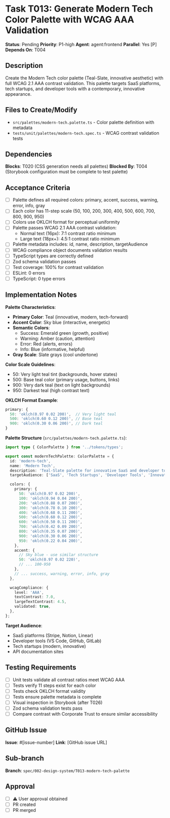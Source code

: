 # Task T013: Generate Modern Tech Color Palette with WCAG AAA Validation

**Status**: Pending
**Priority**: P1-high
**Agent**: agent:frontend
**Parallel**: Yes [P]
**Depends On**: T004

## Description

Create the Modern Tech color palette (Teal-Slate, innovative aesthetic) with full WCAG 2.1 AAA contrast validation. This palette targets SaaS platforms, tech startups, and developer tools with a contemporary, innovative appearance.

## Files to Create/Modify

- `src/palettes/modern-tech.palette.ts` - Color palette definition with metadata
- `tests/unit/palettes/modern-tech.spec.ts` - WCAG contrast validation tests

## Dependencies

**Blocks**: T020 (CSS generation needs all palettes)
**Blocked By**: T004 (Storybook configuration must be complete to test palette)

## Acceptance Criteria

- [ ] Palette defines all required colors: primary, accent, success, warning, error, info, gray
- [ ] Each color has 11-step scale (50, 100, 200, 300, 400, 500, 600, 700, 800, 900, 950)
- [ ] Colors use OKLCH format for perceptual uniformity
- [ ] Palette passes WCAG 2.1 AAA contrast validation:
  - Normal text (16px): 7:1 contrast ratio minimum
  - Large text (18px+): 4.5:1 contrast ratio minimum
- [ ] Palette metadata includes: id, name, description, targetAudience
- [ ] WCAG compliance object documents validation results
- [ ] TypeScript types are correctly defined
- [ ] Zod schema validation passes
- [ ] Test coverage: 100% for contrast validation
- [ ] ESLint: 0 errors
- [ ] TypeScript: 0 type errors

## Implementation Notes

**Palette Characteristics**:

- **Primary Color**: Teal (innovative, modern, tech-forward)
- **Accent Color**: Sky blue (interactive, energetic)
- **Semantic Colors**:
  - Success: Emerald green (growth, positive)
  - Warning: Amber (caution, attention)
  - Error: Red (alerts, errors)
  - Info: Blue (informative, helpful)
- **Gray Scale**: Slate grays (cool undertone)

**Color Scale Guidelines**:

- 50: Very light teal tint (backgrounds, hover states)
- 500: Base teal color (primary usage, buttons, links)
- 900: Very dark teal (text on light backgrounds)
- 950: Darkest teal (high contrast text)

**OKLCH Format Example**:

```typescript
primary: {
  50: 'oklch(0.97 0.02 200)',  // Very light teal
  500: 'oklch(0.60 0.12 200)', // Base teal
  900: 'oklch(0.30 0.06 200)', // Dark teal
}
```

**Palette Structure** (`src/palettes/modern-tech.palette.ts`):

```typescript
import type { ColorPalette } from '../tokens/types';

export const modernTechPalette: ColorPalette = {
  id: 'modern-tech',
  name: 'Modern Tech',
  description: 'Teal-Slate palette for innovative SaaS and developer tools',
  targetAudience: ['SaaS', 'Tech Startups', 'Developer Tools', 'Innovation-focused'],

  colors: {
    primary: {
      50: 'oklch(0.97 0.02 200)',
      100: 'oklch(0.94 0.04 200)',
      200: 'oklch(0.88 0.07 200)',
      300: 'oklch(0.78 0.10 200)',
      400: 'oklch(0.68 0.11 200)',
      500: 'oklch(0.60 0.12 200)',
      600: 'oklch(0.50 0.11 200)',
      700: 'oklch(0.42 0.09 200)',
      800: 'oklch(0.35 0.07 200)',
      900: 'oklch(0.30 0.06 200)',
      950: 'oklch(0.22 0.04 200)',
    },
    accent: {
      // Sky blue - use similar structure
      50: 'oklch(0.97 0.02 220)',
      // ... 100-950
    },
    // ... success, warning, error, info, gray
  },

  wcagCompliance: {
    level: 'AAA',
    textContrast: 7.0,
    largeTextContrast: 4.5,
    validated: true,
  },
};
```

**Target Audience**:

- SaaS platforms (Stripe, Notion, Linear)
- Developer tools (VS Code, GitHub, GitLab)
- Tech startups (modern, innovative)
- API documentation sites

## Testing Requirements

- [ ] Unit tests validate all contrast ratios meet WCAG AAA
- [ ] Tests verify 11 steps exist for each color
- [ ] Tests check OKLCH format validity
- [ ] Tests ensure palette metadata is complete
- [ ] Visual inspection in Storybook (after T026)
- [ ] Zod schema validation tests pass
- [ ] Compare contrast with Corporate Trust to ensure similar accessibility

## GitHub Issue

**Issue**: #[issue-number]
**Link**: [GitHub issue URL]

## Sub-branch

**Branch**: `spec/002-design-system/T013-modern-tech-palette`

## Approval

- [ ] ⚠️ User approval obtained
- [ ] PR created
- [ ] PR merged
